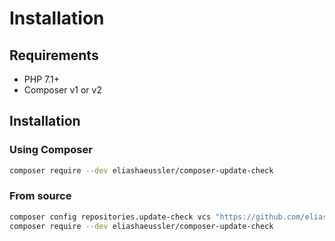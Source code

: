 # Installation

## Requirements

* PHP 7.1+
* Composer v1 or v2

## Installation

### Using Composer

```bash
composer require --dev eliashaeussler/composer-update-check
```

### From source

```bash
composer config repositories.update-check vcs "https://github.com/eliashaeussler/composer-update-check.git"
composer require --dev eliashaeussler/composer-update-check
```
